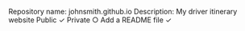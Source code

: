 Repository name: johnsmith.github.io
Description: My driver itinerary website
Public ✓
Private ○
Add a README file ✓
